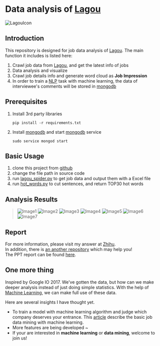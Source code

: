 # Data analysis of [Lagou](http://www.lagou.com/)
![LagouIcon](http://pstatic.lagou.com/www/static/common/widgets/header_c/modules/img/logo_d0915a9.png)

## Introduction
This repository is designed for job data analysis of [Lagou](http://www.lagou.com/). 
The main function it includes is listed here: 

1. Crawl job data from [Lagou](www.lagou.com), and get the latest info of jobs
2. Data analysis and visualize
3. Crawl job details info and generate word cloud as __Job Impression__
4. In order to train a [NLP](http://baike.baidu.com/item/nlp/25220#viewPageContent) task with machine learning, the data of interviewee's comments will be stored in [mongodb](https://docs.mongodb.com/) 

## Prerequisites
1. Install 3rd party libraries

       pip install -r requirements.txt
2. Install [mongodb](https://docs.mongodb.com/) and start [mongodb](https://docs.mongodb.com/) service

       sudo service mongod start


## Basic Usage
1. clone this project from [github](https://github.com/EclipseXuLu/LagouJob.git)
2. change the file path in source code  
3. run [lagou_spider.py](spider/lagou_spider.py) to get job data and output them with a Excel file
4. run [hot_words.py](analysis/hot_words.py) to cut sentences, and return TOP30 hot words

## Analysis Results
> ![Image1](https://pic2.zhimg.com/a0c42bc6bd7c8743687ba50305c85821_b.jpg)
> ![Image2](https://pic3.zhimg.com/f89ca5a008f8ad84a1a2121888aa10c2_b.jpg)
> ![Image3](https://pic1.zhimg.com/85b930c6aff823a3b8ee73973d20f274_b.jpg)
> ![Image4](https://pic1.zhimg.com/v2-b5ef151109c8787a0a46efed111d3884_b.png)
> ![Image5](https://pic3.zhimg.com/v2-aae9b487a843b00298166b6335b061aa_b.png)
> ![Image6](https://pic3.zhimg.com/9c2e99674bcb59e0ff54ca0a3fbe4142_b.jpg)
> ![Image7](https://pic3.zhimg.com/6ea06ad7dd376f51e629635a69b09cba_b.jpg)

## Report
For more information, please visit my answer at [Zhihu](https://www.zhihu.com/question/36132174/answer/94392659).   
In addition, there is [an another repository](https://github.com/EclipseXuLu/JiaYuan.git) which may help you!   
The PPT report can be found [here](拉勾网数据分析.ppsm).

## One more thing
Inspired by Google IO 2017. We've gotten the data, but how can we make deeper analysis instead of just
doing simple statistics. With the help of [Machine Learning](http://baike.baidu.com/link?url=_k8D5Ip3KB8tF-ljDntsbyBEHbmY48S3j4Z58s01MszOeiutS22lr83k_UJRcOSKy1H88FqPcj9WXKiuF5Hy7c1O8NF57EQw43u5Jk1gdaUWhlEgfaAvL-QR5KEi171a),
we can make full use of these data. 

Here are several insights I have thought yet.
* To train a model with machine learning algorithm and judge which company deserves your entrance. This [article](https://zhuanlan.zhihu.com/p/27069063) describe the basic job data mining with machine learning.
* More features are being developed ~ 
* If your are interested in __machine learning__ or __data mining__, welcome to join us! 
